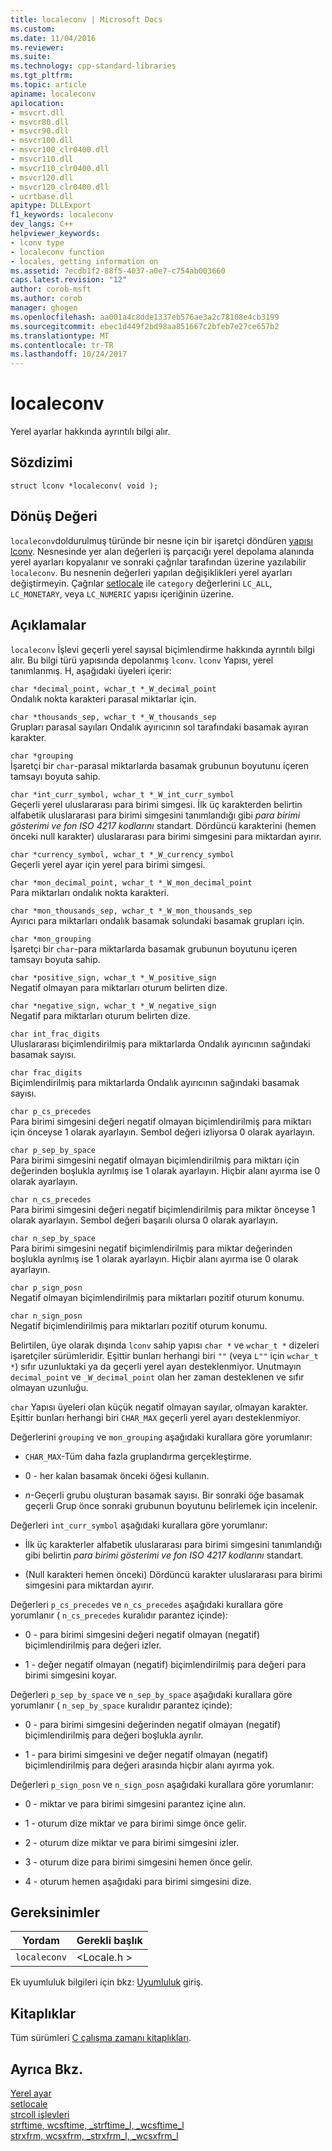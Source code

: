 ```yaml
---
title: localeconv | Microsoft Docs
ms.custom: 
ms.date: 11/04/2016
ms.reviewer: 
ms.suite: 
ms.technology: cpp-standard-libraries
ms.tgt_pltfrm: 
ms.topic: article
apiname: localeconv
apilocation:
- msvcrt.dll
- msvcr80.dll
- msvcr90.dll
- msvcr100.dll
- msvcr100_clr0400.dll
- msvcr110.dll
- msvcr110_clr0400.dll
- msvcr120.dll
- msvcr120_clr0400.dll
- ucrtbase.dll
apitype: DLLExport
f1_keywords: localeconv
dev_langs: C++
helpviewer_keywords:
- lconv type
- localeconv function
- locales, getting information on
ms.assetid: 7ecdb1f2-88f5-4037-a0e7-c754ab003660
caps.latest.revision: "12"
author: corob-msft
ms.author: corob
manager: ghogen
ms.openlocfilehash: aa001a4c8dde1337eb576ae3a2c78108e4cb3199
ms.sourcegitcommit: ebec1d449f2bd98aa851667c2bfeb7e27ce657b2
ms.translationtype: MT
ms.contentlocale: tr-TR
ms.lasthandoff: 10/24/2017
---
```

# <a name="localeconv"></a>localeconv
Yerel ayarlar hakkında ayrıntılı bilgi alır.  
  
## <a name="syntax"></a>Sözdizimi  
  
```  
struct lconv *localeconv( void );  
```  
  
## <a name="return-value"></a>Dönüş Değeri  
 `localeconv`doldurulmuş türünde bir nesne için bir işaretçi döndüren [yapısı lconv](../../c-runtime-library/standard-types.md). Nesnesinde yer alan değerleri iş parçacığı yerel depolama alanında yerel ayarları kopyalanır ve sonraki çağrılar tarafından üzerine yazılabilir `localeconv`. Bu nesnenin değerleri yapılan değişiklikleri yerel ayarları değiştirmeyin. Çağrılar [setlocale](../../c-runtime-library/reference/setlocale-wsetlocale.md) ile `category` değerlerini `LC_ALL`, `LC_MONETARY`, veya `LC_NUMERIC` yapısı içeriğinin üzerine.  
  
## <a name="remarks"></a>Açıklamalar  
 `localeconv` İşlevi geçerli yerel sayısal biçimlendirme hakkında ayrıntılı bilgi alır. Bu bilgi türü yapısında depolanmış `lconv`. `lconv` Yapısı, yerel tanımlanmış. H, aşağıdaki üyeleri içerir:  
  
 `char *decimal_point, wchar_t *_W_decimal_point`  
 Ondalık nokta karakteri parasal miktarlar için.  
  
 `char *thousands_sep, wchar_t *_W_thousands_sep`  
 Grupları parasal sayıları Ondalık ayırıcının sol tarafındaki basamak ayıran karakter.  
  
 `char *grouping`  
 İşaretçi bir `char`-parasal miktarlarda basamak grubunun boyutunu içeren tamsayı boyuta sahip.  
  
 `char *int_curr_symbol, wchar_t *_W_int_curr_symbol`  
 Geçerli yerel uluslararası para birimi simgesi. İlk üç karakterden belirtin alfabetik uluslararası para birimi simgesini tanımlandığı gibi *para birimi gösterimi ve fon ISO 4217 kodlarını* standart. Dördüncü karakterini (hemen önceki null karakter) uluslararası para birimi simgesini para miktardan ayırır.  
  
 `char *currency_symbol, wchar_t *_W_currency_symbol`  
 Geçerli yerel ayar için yerel para birimi simgesi.  
  
 `char *mon_decimal_point, wchar_t *_W_mon_decimal_point`  
 Para miktarları ondalık nokta karakteri.  
  
 `char *mon_thousands_sep, wchar_t *_W_mon_thousands_sep`  
 Ayırıcı para miktarları ondalık basamak solundaki basamak grupları için.  
  
 `char *mon_grouping`  
 İşaretçi bir `char`-para miktarlarda basamak grubunun boyutunu içeren tamsayı boyuta sahip.  
  
 `char *positive_sign, wchar_t *_W_positive_sign`  
 Negatif olmayan para miktarları oturum belirten dize.  
  
 `char *negative_sign, wchar_t *_W_negative_sign`  
 Negatif para miktarları oturum belirten dize.  
  
 `char int_frac_digits`  
 Uluslararası biçimlendirilmiş para miktarlarda Ondalık ayırıcının sağındaki basamak sayısı.  
  
 `char frac_digits`  
 Biçimlendirilmiş para miktarlarda Ondalık ayırıcının sağındaki basamak sayısı.  
  
 `char p_cs_precedes`  
 Para birimi simgesini değeri negatif olmayan biçimlendirilmiş para miktarı için önceyse 1 olarak ayarlayın. Sembol değeri izliyorsa 0 olarak ayarlayın.  
  
 `char p_sep_by_space`  
 Para birimi simgesini negatif olmayan biçimlendirilmiş para miktarı için değerinden boşlukla ayrılmış ise 1 olarak ayarlayın. Hiçbir alanı ayırma ise 0 olarak ayarlayın.  
  
 `char n_cs_precedes`  
 Para birimi simgesini değeri negatif biçimlendirilmiş para miktar önceyse 1 olarak ayarlayın. Sembol değeri başarılı olursa 0 olarak ayarlayın.  
  
 `char n_sep_by_space`  
 Para birimi simgesini negatif biçimlendirilmiş para miktar değerinden boşlukla ayrılmış ise 1 olarak ayarlayın. Hiçbir alanı ayırma ise 0 olarak ayarlayın.  
  
 `char p_sign_posn`  
 Negatif olmayan biçimlendirilmiş para miktarları pozitif oturum konumu.  
  
 `char n_sign_posn`  
 Negatif biçimlendirilmiş para miktarları pozitif oturum konumu.  
  
Belirtilen, üye olarak dışında `lconv` sahip yapısı `char *` ve `wchar_t *` dizeleri işaretçiler sürümleridir. Eşittir bunları herhangi biri `""` (veya `L""` için `wchar_t *`) sıfır uzunluktaki ya da geçerli yerel ayarı desteklenmiyor. Unutmayın `decimal_point` ve `_W_decimal_point` olan her zaman desteklenen ve sıfır olmayan uzunluğu.  
  
`char` Yapısı üyeleri olan küçük negatif olmayan sayılar, olmayan karakter. Eşittir bunları herhangi biri `CHAR_MAX` geçerli yerel ayarı desteklenmiyor.  
  
Değerlerini `grouping` ve `mon_grouping` aşağıdaki kurallara göre yorumlanır:  
  
- `CHAR_MAX`-Tüm daha fazla gruplandırma gerçekleştirme.  
  
- 0 - her kalan basamak önceki öğesi kullanın.  
  
- *n*-Geçerli grubu oluşturan basamak sayısı. Bir sonraki öğe basamak geçerli Grup önce sonraki grubunun boyutunu belirlemek için incelenir.  
  
Değerleri `int_curr_symbol` aşağıdaki kurallara göre yorumlanır:  
  
-   İlk üç karakterler alfabetik uluslararası para birimi simgesini tanımlandığı gibi belirtin *para birimi gösterimi ve fon ISO 4217 kodlarını* standart.  
  
-   (Null karakteri hemen önceki) Dördüncü karakter uluslararası para birimi simgesini para miktardan ayırır.  
  
Değerleri `p_cs_precedes` ve `n_cs_precedes` aşağıdaki kurallara göre yorumlanır ( `n_cs_precedes` kuralıdır parantez içinde):  
  
- 0 - para birimi simgesini değeri negatif olmayan (negatif) biçimlendirilmiş para değeri izler.  
  
- 1 - değer negatif olmayan (negatif) biçimlendirilmiş para değeri para birimi simgesini koyar.  
  
Değerleri `p_sep_by_space` ve `n_sep_by_space` aşağıdaki kurallara göre yorumlanır ( `n_sep_by_space` kuralıdır parantez içinde):  
  
- 0 - para birimi simgesini değerinden negatif olmayan (negatif) biçimlendirilmiş para değeri boşlukla ayrılır.  
  
- 1 - para birimi simgesini ve değer negatif olmayan (negatif) biçimlendirilmiş para değeri arasında hiçbir alanı ayırma yok.  
  
Değerleri `p_sign_posn` ve `n_sign_posn` aşağıdaki kurallara göre yorumlanır:  
  
- 0 - miktar ve para birimi simgesini parantez içine alın.  
  
- 1 - oturum dize miktar ve para birimi simge önce gelir.  
  
- 2 - oturum dize miktar ve para birimi simgesini izler.  
  
- 3 - oturum dize para birimi simgesini hemen önce gelir.  
  
- 4 - oturum hemen aşağıdaki para birimi simgesini dize.  
  
## <a name="requirements"></a>Gereksinimler  
  
|Yordam|Gerekli başlık|  
|-------------|---------------------|  
|`localeconv`|\<Locale.h >|  
  
 Ek uyumluluk bilgileri için bkz: [Uyumluluk](../../c-runtime-library/compatibility.md) giriş.  
  
## <a name="libraries"></a>Kitaplıklar  
 Tüm sürümleri [C çalışma zamanı kitaplıkları](../../c-runtime-library/crt-library-features.md).  
  
## <a name="see-also"></a>Ayrıca Bkz.  
 [Yerel ayar](../../c-runtime-library/locale.md)   
 [setlocale](../../preprocessor/setlocale.md)   
 [strcoll işlevleri](../../c-runtime-library/strcoll-functions.md)   
 [strftime, wcsftime, _strftime_l, _wcsftime_l](../../c-runtime-library/reference/strftime-wcsftime-strftime-l-wcsftime-l.md)   
 [strxfrm, wcsxfrm, _strxfrm_l, _wcsxfrm_l](../../c-runtime-library/reference/strxfrm-wcsxfrm-strxfrm-l-wcsxfrm-l.md)